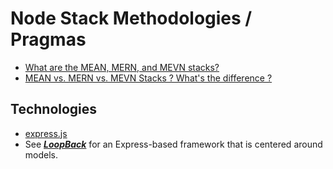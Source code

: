 Node Stack Methodologies / Pragmas
==================================

- [What are the MEAN, MERN, and MEVN stacks? ](https://www.kenzie.academy/blog/mean-vs-mern-vs-mevn-stacks-whats-the-difference/#:~:text=MEAN%2C%20MERN%2C%20and%20MEVN%20are,create%20websites%20and%20mobile%20applications.&text=MEAN%20is%20a%20JavaScript%20stack,js%20and%20its%20ecosystem.)
- [MEAN vs. MERN vs. MEVN Stacks ? What's the difference ?](https://dev.to/amrelmohamady/mean-vs-mern-vs-mevn-stacks-what-s-the-difference-29ge)

Technologies
------------

- [express.js](https://expressjs.com)
- See ***[LoopBack](https://loopback.io)*** for an Express-based framework that is centered around models.